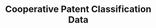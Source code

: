---
bigquery: https://console.cloud.google.com/bigquery?p=patents-public-data&d=cpc&page=dataset
citation: '“Cooperative Patent Classification” by the EPO and USPTO, for public use. '
contributors: EPO, USPTO
cost: None
description: Cooperative Patent Classification Data contains the scheme and definitions
  of the Cooperative Patent Classification system for classifying patent documents.
  The CPC is the result of a partnership between the EPO and the USPTO in their joint
  effort to develop a common, internationally compatible classification system for
  technical documents, in particular patent publications, which will be used by both
  offices in the patent granting process
documentation: https://www.cooperativepatentclassification.org/cpcSchemeAndDefinitions
last_edit: Mon, 04 Apr 2022 19:07:06 GMT
location: https://www.cooperativepatentclassification.org/index
maintained_by: USPTO, EPO
schema_fields: '[''glossary'', ''not_allocatable'', ''parents'', ''residualReferences'',
  ''residual_references'', ''titlePart'', ''applicationReferences'', ''application_references'',
  ''date_revised'', ''notAllocatable'', ''ipc_concordant'', ''title_part'', ''informative_references'',
  ''children'', ''sizeCache'', ''childGroups'', ''child_groups'', ''titleFull'', ''breakdown_code'',
  ''dateRevised'', ''additional_only'', ''informativeReferences'', ''limitingReferences'',
  ''definition'', ''title_full'', ''breakdownCode'', ''level'', ''ipcConcordant'',
  ''synonyms'', ''limiting_references'', ''symbol'', ''status'']'
shortname: cooperative_patent_classification
tags:
- patents
- science
title: Cooperative Patent Classification Data
uuid: 984374a7-16e9-4b35-9445-458daceb01bf
---